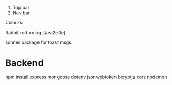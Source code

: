 1. Top bar
2. Nav bar

Colours:

Rabbit red == bg-[#ea2e0e]

sonner package for toast msgs.


# Backend

npm install express mongoose dotenv jsonwebtoken bcryptjs cors nodemon
